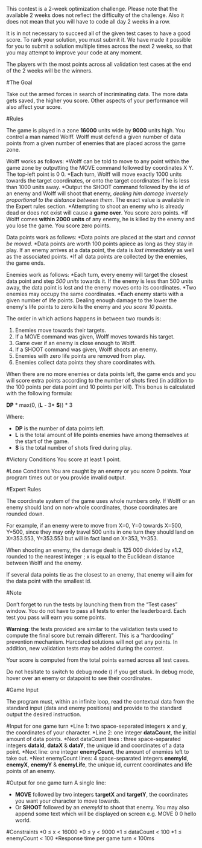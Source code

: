 This contest is a 2-week optimization challenge. Please note that the available 2 weeks does not reflect the difficulty of the challenge. Also it does not mean that you will have to code all day 2 weeks in a row.

It is in not necessary to succeed all of the given test cases to have a good score. To rank your solution, you must submit it. We have made it possible for you to submit a solution multiple times across the next 2 weeks, so that you may attempt to improve your code at any moment.

The players with the most points across all validation test cases at the end of the 2 weeks will be the winners.

#The Goal

Take out the armed forces in search of incriminating data. The more data gets saved, the higher you score. Other aspects of your performance will also affect your score.

#Rules

The game is played in a zone **16000** units wide by **9000** units high.
You control a man named Wolff. Wolff must defend a given number of data points from a given number of enemies that are placed across the game zone.

Wolff works as follows:
*Wolff can be told to move to any point within the game zone by outputting the MOVE command followed by coordinates X Y. The top‑left point is 0 0.
*Each turn, Wolff will move exactly 1000 units towards the target coordinates, or onto the target coordinates if he is less than 1000 units away.
*Output the SHOOT command followed by the id of an enemy and Wolff will shoot that enemy, *dealing him damage inversely proportional to the distance between them*. The exact value is available in the Expert rules section.
*Attempting to shoot an enemy who is already dead or does not exist will cause a **game over**. You score zero points.
*If Wolff comes **within 2000 units** of any enemy, he is killed by the enemy and you lose the game. You score zero points.

Data points work as follows:
*Data points are placed at the start and *cannot be moved*.
*Data points are worth 100 points apiece as long as they stay in play. If an enemy arrives at a data point, the data is *lost immediately* as well as the associated points.
*If all data points are collected by the enemies, the game ends.

Enemies work as follows:
*Each turn, every enemy will target the closest data point and step *500 units* towards it. If the enemy is less than 500 units away, the data point is lost and the enemy moves onto its coordinates.
*Two enemies may occupy the same coordinates.
*Each enemy starts with a given number of life points. Dealing enough damage to the lower the enemy's life points to zero kills the enemy and *you score 10 points*.

The order in which actions happens in between two rounds is:
1. Enemies move towards their targets.
2. If a MOVE command was given, Wolff moves towards his target.
3. Game over if an enemy is close enough to Wolff.
4. If a SHOOT command was given, Wolff shoots an enemy.
5. Enemies with zero life points are removed from play.
6. Enemies collect data points they share coordinates with.

When there are no more enemies or data points left, the game ends and you will score extra points according to the number of shots fired (in addition to the 100 points per data point and 10 points per kill).
This bonus is calculated with the following formula:

**DP** \* max(0, (**L** - 3\* **S**)) \* 3

Where:
* **DP** is the number of data points left.
* **L** is the total amount of life points enemies have among themselves at the start of the game.
* **S** is the total number of shots fired during play.

#Victory Conditions
You score at least 1 point.

#Lose Conditions
You are caught by an enemy or you score 0 points.
Your program times out or you provide invalid output.


#Expert Rules

The coordinate system of the game uses whole numbers only. If Wolff or an enemy should land on non-whole coordinates, those coordinates are rounded down.

For example, if an enemy were to move from X=0, Y=0 towards X=500, Y=500, since they may only travel 500 units in one turn they should land on X=353.553, Y=353.553 but will in fact land on X=353, Y=353.

When shooting an enemy, the damage dealt is 125 000 divided by x1.2, rounded to the nearest integer ; x is equal to the Euclidean distance between Wolff and the enemy.

If several data points tie as the closest to an enemy, that enemy will aim for the data point with the smallest id.


#Note

Don’t forget to run the tests by launching them from the “Test cases” window. You do not have to pass all tests to enter the leaderboard. Each test you pass will earn you some points.

**Warning**: the tests provided are similar to the validation tests used to compute the final score but remain different. This is a “hardcoding” prevention mechanism. Harcoded solutions will not get any points. In addition, new validation tests may be added during the contest.

Your score is computed from the total points earned across all test cases.

Do not hesitate to switch to debug mode () if you get stuck. In debug mode, hover over an enemy or datapoint to see their coordinates.


#Game Input

The program must, within an infinite loop, read the contextual data from the standard input (data and enemy positions) and provide to the standard output the desired instruction.


#Input for one game turn
*Line 1: two space-separated integers **x** and **y**, the coordinates of your character.
*Line 2: one integer **dataCount**, the initial amount of data points.
*Next dataCount lines : three space-separated integers **dataId**, **dataX** & **dataY**, the unique id and coordinates of a data point.
*Next line: one integer **enemyCount**, the amount of enemies left to take out.
*Next enemyCount lines: 4 space-separated integers **enemyId**, **enemyX**, **enemyY** & **enemyLife**, the unique id, current coordinates and life points of an enemy.


#Output for one game turn
A single line:
* **MOVE** followed by two integers **targetX** and **targetY**, the coordinates you want your character to move towards.
* Or **SHOOT** followed by an *enemyId* to shoot that enemy. You may also append some text which will be displayed on screen e.g. MOVE 0 0 hello world.

#Constraints
*0 ≤ x < 16000
*0 ≤ y < 9000
*1 ≤ dataCount < 100
*1 ≤ enemyCount < 100
*Response time per game turn ≤ 100ms
